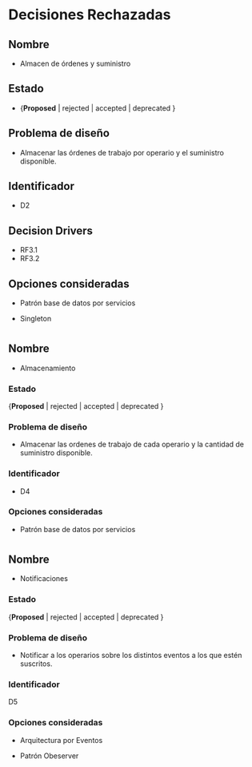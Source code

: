 # Decisiones Rechazadas

## Nombre
* Almacen de órdenes y suministro

## Estado

* {**Proposed** | rejected | accepted | deprecated }

## Problema de diseño 

* Almacenar las órdenes de trabajo por operario y el suministro disponible. 

## Identificador 

* D2 

## Decision Drivers
* RF3.1
* RF3.2

## Opciones consideradas

* Patrón base de datos por servicios 

* Singleton

#

## Nombre 
* Almacenamiento

### Estado

{**Proposed** | rejected | accepted | deprecated }

### Problema de diseño 

* Almacenar las ordenes de trabajo de cada operario y la cantidad de suministro disponible. 

### Identificador 

* D4 

### Opciones consideradas 

* Patrón base de datos por servicios 

#

## Nombre
* Notificaciones

### Estado
{**Proposed** | rejected | accepted | deprecated }

### Problema de diseño 

* Notificar a los operarios sobre los distintos eventos a los que estén suscritos.  

### Identificador 
D5

### Opciones consideradas 

* Arquitectura por Eventos 

* Patrón Obeserver 
